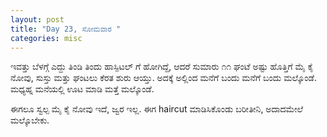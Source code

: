 ```yaml
---
layout: post
title: "Day 23, ಸೋಮವಾರ "
categories: misc
---
```

ಇವತ್ತು ಬೆಳಗ್ಗೆ ಎದ್ದು ತಿಂಡಿ ತಿಂದು ಹಾಸ್ಪಿಟಲ್ ಗೆ ಹೋಗಿದ್ದೆ, ಆದರೆ ಸುಮಾರು ೧೧ ಘಂಟೆ ಅಷ್ಟು ಹೊತ್ತಿಗೆ ಮೈ ಕೈ ನೋವು, ಸುಸ್ತು ಮತ್ತು ಘಂಟಲು ಕೆರತ ಶುರು ಆಯ್ತು. ಅದಕ್ಕೆ ಅಲ್ಲಿಂದ ಮನೆಗೆ ಬಂದು ಮನೆಗೆ ಬಂದು ಮಲ್ಕೊಂಡೆ. ಮಧ್ಯಹ್ನ ಮನೆಯಲ್ಲಿ ಊಟ ಮಾಡಿ ಮತ್ತೆ ಮಲ್ಕೊಂಡೆ.

ಈಗಲೂ ಸ್ವಲ್ಪ ಮೈ ಕೈ ನೋವು ಇದೆ, ಜ್ವರ ಇಲ್ಲ. ಈಗ haircut ಮಾಡಿಸಿಕೊಂಡು ಬರೀತೀನಿ, ಅದಾದಮೇಲೆ ಮಲ್ಕೊಬೇಕು.
